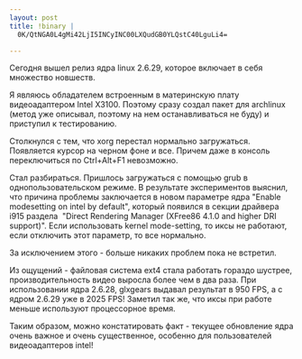 ```yaml
--- 
layout: post
title: !binary |
  0K/QtNGA0L4gMi42LjI5INCyINC00LXQudGB0YLQstC40LguLi4=

---
```

Сегодня вышел релиз ядра linux 2.6.29, которое включает в себя множество новшеств.

Я являюсь обладателем встроенным в материнскую плату видеоадаптером Intel X3100. Поэтому сразу создал пакет для archlinux (метод уже описывал, поэтому на нем останавливаться не буду) и приступил к тестированию.

Столкнулся с тем, что xorg перестал нормально загружаться. Появляется курсор на черном фоне и все. Причем даже в консоль переключиться по Ctrl+Alt+F1 невозможно.

<!--more-->Стал разбираться. Пришлось загружаться с помощью grub в однопользовательском режиме. В результате экспериментов выяснил, что причина проблемы заключается в новом параметре ядра "Enable modesetting on intel by default", который появился в секции драйвера i915 раздела  "Direct Rendering Manager (XFree86 4.1.0 and higher DRI support)". Если использовать kernel mode-setting, то иксы не работают, если отключить этот параметр, то все нормально.

За исключением этого - больше никаких проблем пока не встретил.

Из ощущений - файловая система ext4 стала работать гораздо шустрее, производительность видео выросла более чем в два раза. При использовании ядра 2.6.28, glxgears выдавал результат в 950 FPS, а с ядром 2.6.29 уже в 2025 FPS! Заметил так же, что иксы при работе меньше используют процессорное время.

Таким образом, можно констатировать факт - текущее обновление ядра очень важное и очень существенное, особенно для пользователей видеоадаптеров intel!
